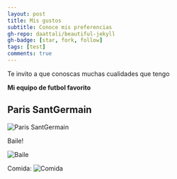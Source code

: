 ```yaml
---
layout: post
title: Mis gustos
subtitle: Conoce mis preferencias
gh-repo: daattali/beautiful-jekyll
gh-badge: [star, fork, follow]
tags: [test]
comments: true
---
```


Te invito a que conoscas muchas cualidades que tengo

**Mi equipo de futbol favorito**

## Paris SantGermain



![Paris SantGermain](https://images.mediotiempo.com/EqqbFCBmriCQAXcy4b3eQDYulls=/958x596/uploads/media/2021/07/01/psg-sigue-sumando-estrellas-a.jpg)

Baile!

![Baile](https://i.ytimg.com/vi/MrQW718jtMY/maxresdefault.jpg)

Comida:
![Comida](https://www.tqma.com.ec/images/com_yoorecipe/banner_superior/15032_1.jpg)
